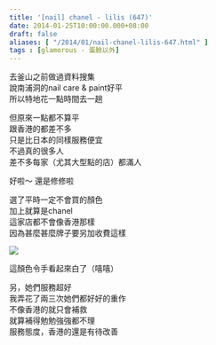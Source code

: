 ```yaml
---
title: '[nail] chanel - lilis (647)'
date: 2014-01-25T10:00:00.000+08:00
draft: false
aliases: [ "/2014/01/nail-chanel-lilis-647.html" ]
tags : [glamorous - 蛋臉以外]
---
```


去釜山之前做過資料搜集  
說南浦洞的nail care & paint好平  
所以特地花一點時間去一趟  
  
但原來一點都不算平  
跟香港的都差不多  
只是比日本的同樣服務便宜  
不過真的很多人  
差不多每家（尤其大型點的店）都滿人  
  
好啦～ 還是修修啦  
  
選了平時一定不會買的顏色  
加上就算是chanel  
這家店都不會像香港那樣  
因為甚麼甚麼牌子要另加收費這樣  

[![](https://2.bp.blogspot.com/-tYmTvoocK9c/XCi5yTIUzeI/AAAAAAAADf8/DQHNSJ0AVOc2SFs2Da-EkVc-5ItGrzyFQCLcBGAs/s640/35.jpg)](https://2.bp.blogspot.com/-tYmTvoocK9c/XCi5yTIUzeI/AAAAAAAADf8/DQHNSJ0AVOc2SFs2Da-EkVc-5ItGrzyFQCLcBGAs/s1600/35.jpg)

這顏色令手看起來白了（嘻嘻）  
  
另，她們服務超好  
我弄花了兩三次她們都好好的重作  
不像香港的就只會補救  
就算補得勉勉強強都不理  
服務態度，香港的還是有待改善